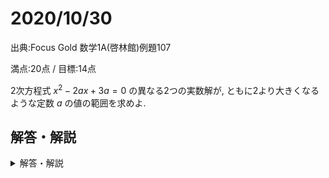 # 2020/10/30

出典:Focus Gold 数学1A(啓林館)例題107

満点:20点 / 目標:14点

2次方程式 $x^2-2ax+3a=0$ の異なる2つの実数解が, ともに2より大きくなるような定数 $a$ の値の範囲を求めよ.

<div style="page-break-before:always"></div>

## 解答・解説

<details markdown="1">
<summary>解答・解説</summary>

**解の存在範囲**の問題です. 2次方程式・不等式の問題の中で高難易度パターンに属し, また最重要項目です.  
2次方程式の実数解は, 図形的には $x$ 軸との交点の $x$ 座標です. グラフを図示して, どんな条件を満たせばよいか考えましょう. 主に考えるべき項目は, 以下の3つです.

- 判別式 または グラフの頂点の $y$ 座標
- 軸の位置
- 区間の端の $y$ 座標の正負

他にもテクニックはあるのですが, まずはグラフを描いて条件を考える練習をしましょう. それで十分です.  
なお, 図形的な考察ではなく, 論理のみで解答することもできます. 別解として掲載しました. 難しいので非推奨です.

### さらに練習したい人のための問題

下にいくほど難しくなります.

<details markdown="1">
<summary>問題</summary>

(1) $x^2-2ax+a+2=0$ の異なる $2$ つの実数解が, ともに $1$ より小さくなるような定数 $a$ の値の範囲を求めよ.
(2) $x^2-2ax+1=0$ が $0 < x < 3$ の範囲に異なる $2$ つの実数解をもつような定数 $a$ の値の範囲を求めよ.
(3) $x^2-ax+a^2-7=0$ の異なる $2$ つの実数解のうち, $1$ つは $2$ より大きく, 他の1つは2より小さくなるような定数 $a$ の値の範囲を求めよ.
(4) $ax^2-(a+1)x-3=0$ の $1$ つの解が $-1$ と $1$ の間にあり, 他の解が $2$ と $4$ の間にあるような定数 $a$ の値の範囲を求めよ.
(5) $x^2-2ax+a-3=0$ の異なる $2$ つの実数解のうち, ただ $1$ つが $1 < x < 2$ の範囲にあるような定数 $a$ の値の範囲を求めよ.
(6) $x^2-2ax+4a-9=0$ の異なる $2$ つの実数解のうち, ただ $1$ つが $0 \leqq x \leqq 4$ の範囲にあるような定数 $a$ の値の範囲を求めよ.
(7) $a$ を実数とする. $(a^2+1)x^2+(a+2)x-1=0$ の実数解 $x$ のとりうる値の範囲を求めよ.

</details>

採点基準です.

- 条件を列挙している(1つにつき5点, 3つできて15点)
- 共通範囲を求めている(5点)
- 問題文で定義されていないもの(関数 $f(x)$ , 判別式 $D$ など)を持ち出して使うなら, その場で明確に定義していないと減点されます.

以下は解答です(A4用紙1枚).

![mathterro_20201030.jpg](https://qiita-image-store.s3.ap-northeast-1.amazonaws.com/0/559517/6cd3a55e-61fa-9d3b-b0c9-2a294ed39d17.jpeg)

</details>
